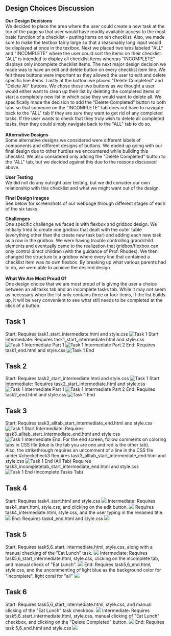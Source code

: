 Design Choices Discussion
------------------------------------------------------
**Our Design Decisions** <br>
We decided to place the area where the user could create a new task at the top of the page so that user would have
readily available access to the most basic function of a checklist - putting items on teh checklist. Also, we made sure to make 
the textbox fairly large so that a reasonably long input would be displayed at once in the textbox. Next we placed two
tabs labeled "ALL" and "INCOMPLETE" where the user could sort the items on their checklist. "ALL" is intended to display
all checklist items whereas "INCOMPLETE" displays only incomplete checklist items. The next major design decision we
made was to have an edit and delete button on every checklist item line. We felt these buttons were important as they 
allowed the user to edit and delete specific line items. Lastly at the bottom we placed "Delete Completed" and "Delete 
All" buttons. We chose these two buttons as we thought a user would either want to clean up their list by deleting the 
completed items or start a completely new list in which case they would want to delete all. We specifically made the decision
to add the "Delete Completed" button to both tabs so that someone on the "INCOMPLETE" tab does not have to navigate back
to the "ALL" tab if they are sure they want to get rid of any completed tasks. If the user wants to check that they truly
wish to delete all completed tasks, then they could simply navigate back to the "ALL" tab to do so.
<br>
<br>
**Alternative Designs** <br>
Some alternative designs we considered were different labels of components and different designs of buttons. We ended
up going with our final design due to other hurdles we encountered while building this checklist. We also considered only 
adding the "Delete Completed" button to the "ALL" tab, but we decided against this due to the reasons discussed above.

**User Testing** <br>
We did not do any outright user testing, but we did consider our own relationship with this checklist and what we might 
want out of the design.

**Final Design Images**<br>
See below for screenshots of our webpage through different stages of each of the six tasks.

**Challenges**<br>
One specific challenge we faced is with flexbox and gridbox design. We intitially tried to create one gridbox that dealt
with the outer table (everything other than the create new task bar) and adding each new task as a row in the gridbox. We were having trouble controlling grandchild
elements and eventually came to the realization that gridbox/flexbox can only control direct children (with the guidance of Prof. Rhodes). We then changed 
the structure to a gridbox where every line that contained a checklist item was its own flexbox. By breaking up what 
various parents had to do, we were able to achieve the desired design.
<br>
<br>
**What We Are Most Proud Of**<br>
One design choice that we are most proud of is giving the user a choice between an all tasks tab and an incomplete tasks 
tab. While it may not seem as necessary when the list only contains three or four items, if the list builds up, it will
be very convenient to see what still needs to be completed at the click of a button.

Task 1
------------------------------------------------------
Start:
Requires task1_start_intermediate.html and style.css
![Task 1 Start](Screenshots/task1_start.png)
Intermediate:
Requires task1_start_intermediate.html and style.css
![Task 1 Intermediate Part 1](Screenshots/task1_intermediate.png)
![Task 1 Intermediate Part 2](Screenshots/task1_intermediate_p2.png)
End:
Requires task1_end.html and style.css
![Task 1 End](Screenshots/task1_end.png)

Task 2
------------------------------------------------------
Start:
Requires task2_start_intermediate.html and style.css
![Task 1 Start](Screenshots/task2_start.png)
Intermediate:
Requires task2_start_intermediate.html and style.css
![Task 1 Intermediate Part 1](Screenshots/task2_intermediate.png)
![Task 1 Intermediate Part 2](Screenshots/task2_intermediate_p2.png)
End:
Requires task2_end.html and style.css
![Task 1 End](Screenshots/task2_end.png)

Task 3
------------------------------------------------------
Start:
Requires task3_alltab_start_intermediate_end.html and style.css
![Task 1 Start](Screenshots/task3_start.png)
Intermediate:
Requires task3_alltab_start_intermediate_end.html and style.css
![Task 1 Intermediate](Screenshots/task3_intermediate.png)
End:
For the end screen, follow comments on coloring tabs in CSS file (blue is the tab you are one and red is the other tab).
<br>
Also, the strikethrough requires an uncomment of a line in the CSS file under #checkcheck3
Requires task3_alltab_start_intermediate_end.html and style.css
![Task 1 End (All Tab)](Screenshots/task3_end_all_tab.png)
Requires task3_incompletetab_start_intermediate_end.html and style.css
![Task 1 End (Incomplete Tasks Tab)](Screenshots/task3_end_incomplete_tab.png)

Task 4
------------------------------------------------------
Start:
Requires task4_start.html and style.css
![](Screenshots/task4_start.png)
Intermediate:
Requires task4_start.html, style.css, and clicking on the edit button.
![](Screenshots/task4_intermediate.png)
Requires task4_intermediate.html, style.css, and the user typing in the renamed title.
![](Screenshots/task4_intermediate_p2.png)
End:
Requires task4_end.html and style.css
![](Screenshots/task4_end.png)

Task 5
------------------------------------------------------
Start:
Requires task5,6_start_intermediate.html, style.css, along with a manual checking of the "Eat Lunch" task. 
![](Screenshots/task5_start.png)
Intermediate:
Requires task5,6_start_intermediate.html, style.css, clicking on the incomplete tab, and manual check of "Eat Lunch".
![](Screenshots/task5_intermediate.png)
End:
Requires task5,6_end.html, style.css, and the uncommenting of light blue as the background color for "incomplete", 
light coral for "all"
![](Screenshots/task5_end.png)

Task 6
------------------------------------------------------
Start:
Requires task5,6_start_intermediate.html, style.css, and manual clicking of the "Eat Lunch" task checkbox.
![](Screenshots/task6_start.png)
Intermediate:
Requires task5,6_start_intermediate.html, style.css, manual clicking of "Eat Lunch" checkbox, and clicking on the 
"Delete Completed" button.
![](Screenshots/task6_intermediate.png)
End:
Requires task 5,6_end.html and style.css
![](Screenshots/task6_end.png)